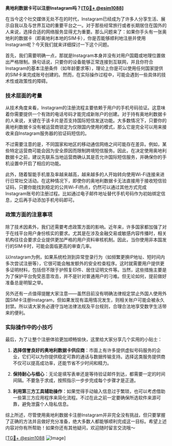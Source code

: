 **奥地利数据卡可以注册Instagram吗？[[TG💪+ @esim1088](https://t.me/s/esim1088)]**

在当今这个社交媒体无处不在的时代，Instagram已经成为了许多人分享生活、展示自我以及与世界互动的重要平台之一。对于那些经常旅行或者长期居住在国外的人来说，选择合适的网络服务显得尤为重要。那么问题来了：如果你手头有一张奥地利的数据卡（即奥地利本地的SIM卡），你是否能够顺利地注册并使用Instagram呢？今天我们就来详细探讨一下这个问题。

首先，我们需要明确一点，那就是Instagram本身并没有对用户国籍或地理位置做出严格限制。换句话说，只要你的设备能够正常连接到互联网，并且你符合Instagram的基本注册条件（如年龄要求等），理论上你是可以使用任何国家提供的SIM卡来完成账号创建的。然而，在实际操作过程中，可能会遇到一些具体的技术性或政策性的障碍。

### 技术层面的考量

从技术角度来看，Instagram的注册流程主要依赖于用户的手机号码验证。这意味着你需要提供一个有效的电话号码才能完成新账户的创建。对于持有奥地利数据卡的人来说，关键在于该卡片是否支持国际短信发送功能。大多数情况下，只要你的奥地利数据卡没有被运营商锁定为仅限国内使用的模式，那么它是完全可以用来接收来自Instagram服务器的验证码短信的。

不过需要注意的是，不同国家和地区的移动通信网络之间可能存在差异。例如，某些特定运营商可能会因为安全原因而限制跨境短信服务。因此，在决定使用奥地利数据卡之前，建议先联系当地运营商确认其是否允许国际短信服务，并确保你的手机设置中开启了相应的功能。

此外，随着智能手机普及率越来越高，越来越多的人开始转向使用Wi-Fi连接来进行日常社交活动。在这种情况下，即使你的奥地利数据卡无法直接用于接收短信验证码，只要你能找到稳定的公共Wi-Fi热点，仍然可以通过其他方式完成Instagram账号的注册过程。比如通过电子邮件地址替代手机号码作为初始绑定信息，之后再手动添加手机号码即可。

### 政策方面的注意事项

除了技术因素外，我们还需要考虑政策方面的影响。近年来，许多国家都加强了对于在线平台用户身份核实的要求。尤其是在涉及金融交易或敏感内容传播时，相关机构往往会要求企业提供更加严格的用户资料审核机制。因此，当你使用非本国发行的SIM卡时，可能会面临更高的审查几率。

以Instagram为例，如果系统检测到异常登录行为（如频繁更换IP地址、短时间内多次尝试注册等），它很可能会触发额外的安全检查程序。这时就需要用户提供更多证明材料，包括但不限于护照复印件、居住证明文件等。当然，这些措施主要是为了保护平台免受恶意攻击，并不是针对普通用户的刁难。但无论如何，提前做好准备总是明智之举。

另外还有一点值得提醒大家注意——虽然目前没有明确法律规定禁止外国人使用外国SIM卡注册Instagram，但如果发现有滥用情况发生，则相关账户可能会被永久封禁。所以请大家务必遵守当地法律法规及平台规则，合理合法地享受数字生活带来的便利。

### 实际操作中的小技巧

最后，为了让整个注册体验更加顺畅愉快，这里给大家分享几个实用的小贴士：

1. **选择信誉良好的奥地利数据卡供应商**：市面上有许多提供虚拟号码服务的企业，它们可以为你提供稳定可靠的通话与数据传输支持。选择这类服务提供商不仅可以提高成功率，还能节省不少时间和精力。
   
2. **保持耐心与细心**：无论是填写表单还是等待验证邮件到达，都需要一定的时间间隔。不要急于求成，按照指示一步步完成每个步骤才是正道。
    
3. **利用第三方工具辅助操作**：如果觉得手动输入信息过于繁琐，也可以考虑借助一些第三方应用程序来简化流程。不过在此之前一定要确保所选软件来源可靠，避免泄露个人隐私信息。

综上所述，尽管使用奥地利数据卡注册Instagram并非完全没有挑战，但只要掌握了正确的方法并且做好充分准备，绝大多数人都能够顺利完成这一目标。希望上述内容对你有所帮助！如果你还有其他疑问，欢迎随时留言交流哦～

[[TG💪+ @esim1088](https://t.me/s/esim1088) ![Image](https://i.postimg.cc/4NQfJmqS/Snipaste-2025-05-13-00-14-12.png)]